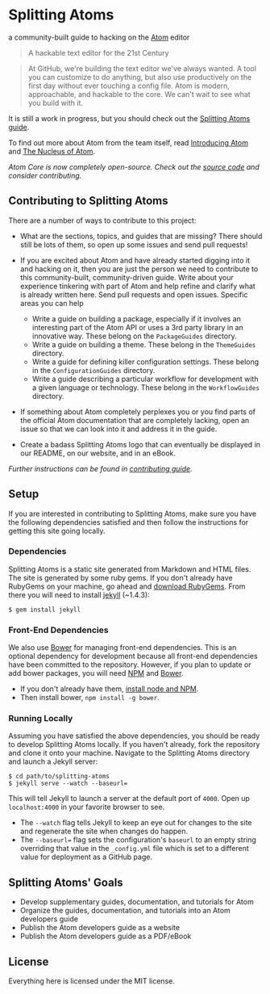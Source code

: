 # Splitting Atoms

a community-built guide to hacking on the [Atom](https://atom.io) editor

> A hackable text editor for the 21st Century

> At GitHub, we're building the text editor we've always wanted. A tool you
> can customize to do anything, but also use productively on the first day
> without ever touching a config file. Atom is modern, approachable, and
> hackable to the core. We can't wait to see what you build with it.

It is still a work in progress, but you should check out the
[Splitting Atoms guide](http://jbranchaud.github.io/splitting-atoms/).

To find out more about Atom from the team itself, read
[Introducing Atom](http://blog.atom.io/2014/02/26/introducing-atom.html) and
[The Nucleus of Atom](http://blog.atom.io/2014/02/26/the-nucleus-of-atom.html).

*Atom Core is now completely open-source. Check out the [source
code](https://github.com/atom/atom) and consider contributing.*

## Contributing to Splitting Atoms

There are a number of ways to contribute to this project:

- What are the sections, topics, and guides that are missing? There should
still be lots of them, so open up some issues and send pull requests!

- If you are excited about Atom and have already started digging into it and
hacking on it, then you are just the person we need to contribute to this
community-built, community-driven guide. Write about your experience tinkering
with part of Atom and help refine and clarify what is already written here.
Send pull requests and open issues. Specific areas you can help
  - Write a guide on building a package, especially if it involves an interesting
  part of the Atom API or uses a 3rd party library in an innovative way. These
  belong on the `PackageGuides` directory.
  - Write a guide on building a theme. These belong in the `ThemeGuides` directory.
  - Write a guide for defining killer configuration settings. These belong in the
  `ConfigurationGuides` directory.
  - Write a guide describing a particular workflow for development with a given
  language or technology. These belong in the `WorkflowGuides` directory.

- If something about Atom completely perplexes you or you find parts of the
official Atom documentation that are completely lacking, open an issue so that
we can look into it and address it in the guide.

- Create a badass Splitting Atoms logo that can eventually be displayed in our
README, on our website, and in an eBook.

*Further instructions can be found in [contributing guide](CONTRIBUTING.md).*

## Setup

If you are interested in contributing to Splitting Atoms, make sure you have the following dependencies satisfied and then follow the instructions for getting this site going locally.

### Dependencies

Splitting Atoms is a static site generated from Markdown and HTML files. The site is generated by some ruby gems. If you don't already have RubyGems on your machine, go ahead and [download RubyGems](https://rubygems.org/pages/download). From there you will need to install [jekyll](http://jekyllrb.com/) (~1.4.3):

    $ gem install jekyll

### Front-End Dependencies

We also use [Bower](http://bower.io/) for managing front-end dependencies. This is an optional dependency for development because all front-end dependencies have been committed to the repository. However, if you plan to update or add bower packages, you will need [NPM]() and [Bower]().

- If you don't already have them, [install node and NPM](http://www.joyent.com/blog/installing-node-and-npm/).
- Then install bower, `npm install -g bower`.

### Running Locally

Assuming you have satisfied the above dependencies, you should be ready to develop Splitting Atoms locally. If you haven't already, fork the repository and clone it onto your machine. Navigate to the Splitting Atoms directory and launch a Jekyll server:

    $ cd path/to/splitting-atoms
    $ jekyll serve --watch --baseurl=

This will tell Jekyll to launch a server at the default port of `4000`. Open up `localhost:4000` in your favorite browser to see.

- The `--watch` flag tells Jekyll to keep an eye out for changes to the site and regenerate the site when changes do happen.
- The `--baseurl=` flag sets the configuration's `baseurl` to an empty string overriding that value in the `_config.yml` file which is set to a different value for deployment as a GitHub page.

## Splitting Atoms' Goals

- Develop supplementary guides, documentation, and tutorials for Atom
- Organize the guides, documentation, and tutorials into an Atom developers
  guide
- Publish the Atom developers guide as a website
- Publish the Atom developers guide as a PDF/eBook

## License

Everything here is licensed under the MIT license.
